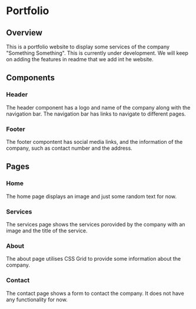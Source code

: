 # Portfolio

## Overview

This is a portfolio website to display some services of the company "Something Something". This is currently under development. We will keep on adding the features in readme that we add int he website.

## Components

### Header

The header component has a logo and name of the company along with the navigation bar. The navigation bar has links to navigate to different pages.

### Footer

The footer compontent has social media links, and the information of the company, such as contact number and the address.

## Pages

### Home

The home page displays an image and just some random text for now.

### Services

The services page shows the services porovided by the company with an image and the title of the service.

### About

The about page utilises CSS Grid to provide some information about the company.

### Contact

The contact page shows a form to contact the company. It does not have any functionality for now.
